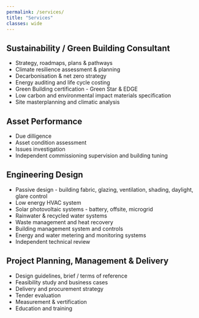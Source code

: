 ```yaml
---
permalink: /services/
title: "Services"
classes: wide
---
```

## Sustainability / Green Building Consultant
* Strategy, roadmaps, plans & pathways
* Climate resilience assessment & planning
* Decarbonisation & net zero strategy
* Energy auditing and life cycle costing
* Green Building certification - Green Star & EDGE
* Low carbon and environmental impact materials specification
* Site masterplanning and climatic analysis

## Asset Performance
* Due dilligence
* Asset condition assessment
* Issues investigation
* Independent commissioning supervision and building tuning

## Engineering Design
* Passive design - building fabric, glazing, ventilation, shading, daylight, glare control
* Low energy HVAC system
* Solar photovoltaic systems - battery, offsite, microgrid
* Rainwater & recycled water systems
* Waste management and heat recovery
* Building management system and controls
* Energy and water metering and monitoring systems
* Independent technical review

## Project Planning, Management & Delivery
* Design guidelines, brief / terms of reference
* Feasibility study and business cases
* Delivery and procurement strategy
* Tender evaluation
* Measurement & vertification
* Education and training
